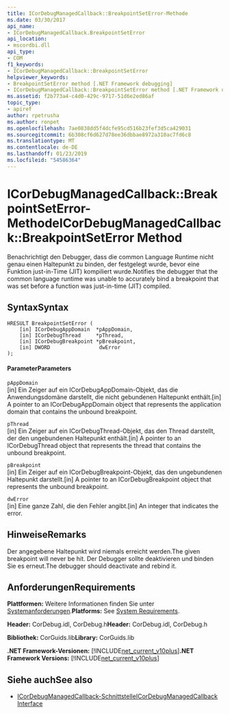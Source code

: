 ```yaml
---
title: ICorDebugManagedCallback::BreakpointSetError-Methode
ms.date: 03/30/2017
api_name:
- ICorDebugManagedCallback.BreakpointSetError
api_location:
- mscordbi.dll
api_type:
- COM
f1_keywords:
- ICorDebugManagedCallback::BreakpointSetError
helpviewer_keywords:
- BreakpointSetError method [.NET Framework debugging]
- ICorDebugManagedCallback::BreakpointSetError method [.NET Framework debugging]
ms.assetid: f2b773a4-c4d0-429c-9717-51d6e2ed86af
topic_type:
- apiref
author: rpetrusha
ms.author: ronpet
ms.openlocfilehash: 7ae0838dd5f4dcfe95cd516b23fef3d5ca429031
ms.sourcegitcommit: 6b308cf6d627d78ee36dbbae8972a310ac7fd6c8
ms.translationtype: MT
ms.contentlocale: de-DE
ms.lasthandoff: 01/23/2019
ms.locfileid: "54586364"
---
```

# <a name="icordebugmanagedcallbackbreakpointseterror-method"></a><span data-ttu-id="c04ed-102">ICorDebugManagedCallback::BreakpointSetError-Methode</span><span class="sxs-lookup"><span data-stu-id="c04ed-102">ICorDebugManagedCallback::BreakpointSetError Method</span></span>
<span data-ttu-id="c04ed-103">Benachrichtigt den Debugger, dass die common Language Runtime nicht genau einen Haltepunkt zu binden, der festgelegt wurde, bevor eine Funktion just-in-Time (JIT) kompiliert wurde.</span><span class="sxs-lookup"><span data-stu-id="c04ed-103">Notifies the debugger that the common language runtime was unable to accurately bind a breakpoint that was set before a function was just-in-time (JIT) compiled.</span></span>  
  
## <a name="syntax"></a><span data-ttu-id="c04ed-104">Syntax</span><span class="sxs-lookup"><span data-stu-id="c04ed-104">Syntax</span></span>  
  
```  
HRESULT BreakpointSetError (  
    [in] ICorDebugAppDomain  *pAppDomain,  
    [in] ICorDebugThread     *pThread,  
    [in] ICorDebugBreakpoint *pBreakpoint,  
    [in] DWORD                dwError  
);  
```  
  
#### <a name="parameters"></a><span data-ttu-id="c04ed-105">Parameter</span><span class="sxs-lookup"><span data-stu-id="c04ed-105">Parameters</span></span>  
 `pAppDomain`  
 <span data-ttu-id="c04ed-106">[in] Ein Zeiger auf ein ICorDebugAppDomain-Objekt, das die Anwendungsdomäne darstellt, die nicht gebundenen Haltepunkt enthält.</span><span class="sxs-lookup"><span data-stu-id="c04ed-106">[in] A pointer to an ICorDebugAppDomain object that represents the application domain that contains the unbound breakpoint.</span></span>  
  
 `pThread`  
 <span data-ttu-id="c04ed-107">[in] Ein Zeiger auf ein ICorDebugThread-Objekt, das den Thread darstellt, der den ungebundenen Haltepunkt enthält.</span><span class="sxs-lookup"><span data-stu-id="c04ed-107">[in] A pointer to an ICorDebugThread object that represents the thread that contains the unbound breakpoint.</span></span>  
  
 `pBreakpoint`  
 <span data-ttu-id="c04ed-108">[in] Ein Zeiger auf ein ICorDebugBreakpoint-Objekt, das den ungebundenen Haltepunkt darstellt.</span><span class="sxs-lookup"><span data-stu-id="c04ed-108">[in] A pointer to an ICorDebugBreakpoint object that represents the unbound breakpoint.</span></span>  
  
 `dwError`  
 <span data-ttu-id="c04ed-109">[in] Eine ganze Zahl, die den Fehler angibt.</span><span class="sxs-lookup"><span data-stu-id="c04ed-109">[in] An integer that indicates the error.</span></span>  
  
## <a name="remarks"></a><span data-ttu-id="c04ed-110">Hinweise</span><span class="sxs-lookup"><span data-stu-id="c04ed-110">Remarks</span></span>  
 <span data-ttu-id="c04ed-111">Der angegebene Haltepunkt wird niemals erreicht werden.</span><span class="sxs-lookup"><span data-stu-id="c04ed-111">The given breakpoint will never be hit.</span></span> <span data-ttu-id="c04ed-112">Der Debugger sollte deaktivieren und binden Sie es erneut.</span><span class="sxs-lookup"><span data-stu-id="c04ed-112">The debugger should deactivate and rebind it.</span></span>  
  
## <a name="requirements"></a><span data-ttu-id="c04ed-113">Anforderungen</span><span class="sxs-lookup"><span data-stu-id="c04ed-113">Requirements</span></span>  
 <span data-ttu-id="c04ed-114">**Plattformen:** Weitere Informationen finden Sie unter [Systemanforderungen](../../../../docs/framework/get-started/system-requirements.md).</span><span class="sxs-lookup"><span data-stu-id="c04ed-114">**Platforms:** See [System Requirements](../../../../docs/framework/get-started/system-requirements.md).</span></span>  
  
 <span data-ttu-id="c04ed-115">**Header:** CorDebug.idl, CorDebug.h</span><span class="sxs-lookup"><span data-stu-id="c04ed-115">**Header:** CorDebug.idl, CorDebug.h</span></span>  
  
 <span data-ttu-id="c04ed-116">**Bibliothek:** CorGuids.lib</span><span class="sxs-lookup"><span data-stu-id="c04ed-116">**Library:** CorGuids.lib</span></span>  
  
 <span data-ttu-id="c04ed-117">**.NET Framework-Versionen:** [!INCLUDE[net_current_v10plus](../../../../includes/net-current-v10plus-md.md)]</span><span class="sxs-lookup"><span data-stu-id="c04ed-117">**.NET Framework Versions:** [!INCLUDE[net_current_v10plus](../../../../includes/net-current-v10plus-md.md)]</span></span>  
  
## <a name="see-also"></a><span data-ttu-id="c04ed-118">Siehe auch</span><span class="sxs-lookup"><span data-stu-id="c04ed-118">See also</span></span>
- [<span data-ttu-id="c04ed-119">ICorDebugManagedCallback-Schnittstelle</span><span class="sxs-lookup"><span data-stu-id="c04ed-119">ICorDebugManagedCallback Interface</span></span>](../../../../docs/framework/unmanaged-api/debugging/icordebugmanagedcallback-interface.md)
